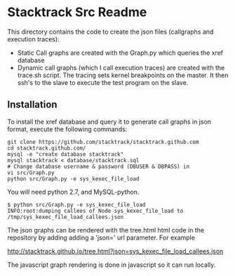 # Stacktrack Src Readme

This directory contains the code to create the json files (callgraphs and execution traces): 
+ Static Call graphs are created with the Graph.py which queries the xref database
+ Dynamic call graphs (which I call execution traces) are created with the trace.sh script. The tracing sets kernel breakpoints on the master. It then ssh's to the slave to execute the test program on the slave. 

## Installation

To install the xref database and query it to generate call graphs in json format, execute the following commands:

```
git clone https://github.com/stacktrack/stacktrack.github.com
cd stacktrack.github.com/
mysql -e "create database stacktrack"
mysql stacktrack < database/stacktrack.sql
# Change database username & password (DBUSER & DBPASS) in 
vi src/Graph.py
python src/Graph.py -e sys_kexec_file_load
```

You will need python 2.7, and MySQL-python. 

```
$ python src/Graph.py -e sys_kexec_file_load
INFO:root:dumping callees of Node sys_kexec_file_load to /tmp/sys_kexec_file_load_callees.json
```

The json graphs can be rendered with the tree.html html code in the repository by adding adding a 'json=' url parameter. For example

http://stacktrack.github.io/tree.html?json=sys_kexec_file_load_callees.json

The javascript graph rendering is done in javascript so it can run locally.

